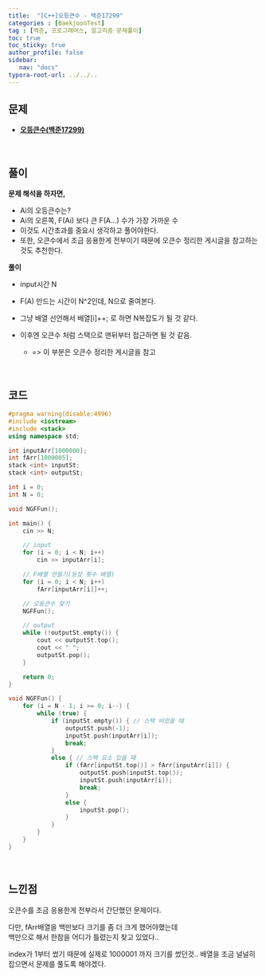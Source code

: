 ```yaml
---
title:  "[C++]오등큰수 - 백준17299"
categories : [BaekjoonTest]
tag : [백준, 프로그래머스, 알고리즘 문제풀이]
toc: true
toc_sticky: true
author_profile: false
sidebar:
   nav: "docs"
typora-root-url: ../../..
---
```




## 문제

* **[오등큰수(백준17299)](https://www.acmicpc.net/problem/17299)**

<br>

## 풀이

**문제 해석을 하자면,**

* Ai의 오등큰수는?
* Ai의 오른쪽, F(Ai) 보다 큰 F(A...) 수가 가장 가까운 수
* 이것도 시간초과를 중요시 생각하고 풀어야한다.
* 또한, 오큰수에서 조금 응용한게 전부이기 때문에 오큰수 정리한 게시글을 참고하는것도 추천한다.



**풀이**

* input시간 N

* F(A) 만드는 시간이 N^2인데, N으로 줄여본다.

* 그냥 배열 선언해서 배열[i]++; 로 하면 N복잡도가 될 것 같다.

* 이후엔 오큰수 처럼 스택으로 맨뒤부터 접근하면 될 것 같음.

  * => 이 부분은 오큰수 정리한 게시글을 참고

  


<br>

## 코드

```c++
#pragma warning(disable:4996)
#include <iostream>
#include <stack>
using namespace std;

int inputArr[1000000];
int fArr[1000005];
stack <int> inputSt;
stack <int> outputSt;

int i = 0;
int N = 0;

void NGFFun();

int main() {
	cin >> N;

	// input
	for (i = 0; i < N; i++)
		cin >> inputArr[i];

	// F배열 만들기(등장 횟수 배열)
	for (i = 0; i < N; i++)
		fArr[inputArr[i]]++;

	// 오등큰수 찾기
	NGFFun();

	// output
	while (!outputSt.empty()) {
		cout << outputSt.top();
		cout << " ";
		outputSt.pop();
	}

	return 0;
}

void NGFFun() {
	for (i = N - 1; i >= 0; i--) {
		while (true) {
			if (inputSt.empty()) { // 스택 비었을 때
				outputSt.push(-1);
				inputSt.push(inputArr[i]);
				break;
			}
			else { // 스택 요소 있을 때
				if (fArr[inputSt.top()] > fArr[inputArr[i]]) {
					outputSt.push(inputSt.top());
					inputSt.push(inputArr[i]);
					break;
				}
				else {
					inputSt.pop();
				}
			}
		}
	}
}
```

<br>

## 느낀점

오큰수를 조금 응용한게 전부라서 간단했던 문제이다.

다만, fArr배열을 백만보다 크기를 좀 더 크게 했어야했는데  
백만으로 해서 한참을 어디가 틀렸는지 찾고 있었다..

index가 1부터 썼기 때문에 실제로 1000001 까지 크기를 썼던것..
배열을 조금 널널히 잡으면서 문제를 풀도록 해야겠다.

